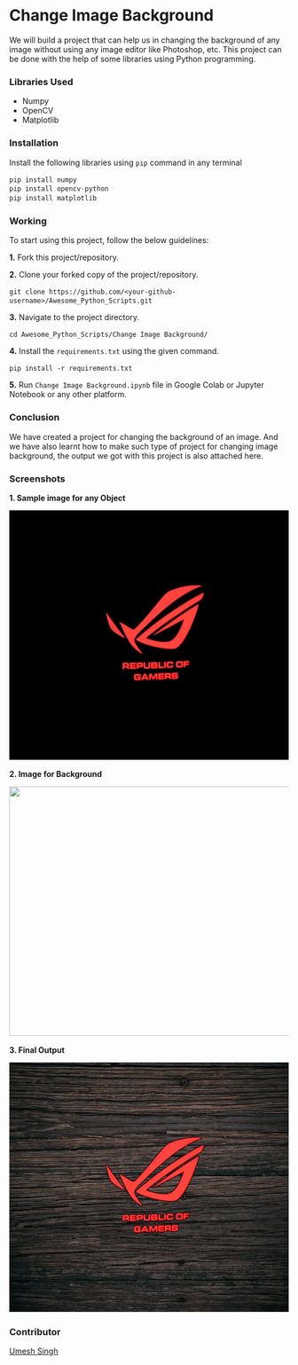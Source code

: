 # Change Image Background
We will build a project that can help us in changing the background of any image without using any image editor like Photoshop, etc. This project can be done with the help of some libraries using Python programming.

### Libraries Used
- Numpy
- OpenCV
- Matplotlib


### Installation
Install the following libraries using `pip` command in any terminal

```python
pip install numpy
pip install opencv-python
pip install matplotlib
```

### Working

To start using this project, follow the below guidelines: 

**1.**  Fork this project/repository.

**2.**  Clone your forked copy of the project/repository.

```
git clone https://github.com/<your-github-username>/Awesome_Python_Scripts.git
```

**3.** Navigate to the project directory.

```
cd Awesome_Python_Scripts/Change Image Background/
```

**4.** Install the `requirements.txt` using the given command.

```
pip install -r requirements.txt
```

**5.** Run `Change Image Background.ipynb` file in Google Colab or Jupyter Notebook or any other platform.

### Conclusion
We have created a project for changing the background of an image. And we have also learnt how to make such type of project for changing image background, the output we got with this project is also attached here.

### Screenshots

**1. Sample image for any Object**
<div align="center">

<img width="700" height="450" src="../Change%20Image%20Background/Images/Asus%20rog%20logo.jpg">
</div>

**2. Image for Background**
<div align="center">

<img width="700" height="450" src="../Change%20Image%20Background/Images/black wood Background.jpg">
</div>

**3. Final Output**
<div align="center">

<img width="700" height="450" src="../Change%20Image%20Background/Images/Final_image.png">
</div>


### Contributor
<a href="https://github.com/Umesh-01">Umesh Singh</a>
